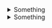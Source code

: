 <details>
    <summary>Something</summary>

# My Facebook id 

we are le bhjdfbadjklsf b'
jkdfna lkf <br>

### another


</details>

<details>
    <summary>Something</summary>

# My Facebook id 

we are le bhjdfbadjklsf b'
jkdfna lkf <br>

### another


</details>
